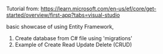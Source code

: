Tutorial from: https://learn.microsoft.com/en-us/ef/core/get-started/overview/first-app?tabs=visual-studio

basic showcase of using Entity Framework, 
1. Create database from C# file using 'migrations'
2. Example of Create Read Update Delete (CRUD)
